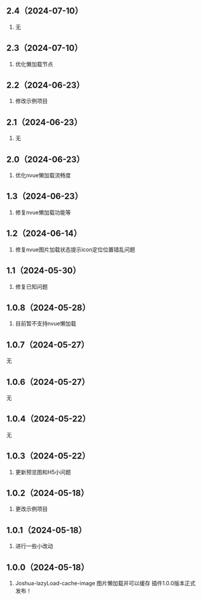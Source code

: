 ## 2.4（2024-07-10）
1. 无
## 2.3（2024-07-10）
1. 优化懒加载节点
## 2.2（2024-06-23）
1. 修改示例项目
## 2.1（2024-06-23）
1. 无
## 2.0（2024-06-23）
1. 优化nvue懒加载流畅度
## 1.3（2024-06-23）
1. 修复nvue懒加载功能等
## 1.2（2024-06-14）
1. 修复nvue图片加载状态提示icon定位位置错乱问题
## 1.1（2024-05-30）
1. 修复已知问题
## 1.0.8（2024-05-28）
1. 目前暂不支持nvue懒加载
## 1.0.7（2024-05-27）
无
## 1.0.6（2024-05-27）
无
## 1.0.4（2024-05-22）
无
## 1.0.3（2024-05-22）
1. 更新预览图和H5小问题
## 1.0.2（2024-05-18）
1. 更改示例项目
## 1.0.1（2024-05-18）
1. 进行一些小改动
## 1.0.0（2024-05-18）
1. Joshua-lazyLoad-cache-image 图片懒加载并可以缓存 插件1.0.0版本正式发布！
